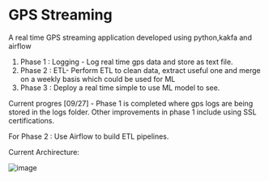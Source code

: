 # GPS Streaming 

A real time GPS streaming application developed using python,kakfa and airflow

1. Phase 1 : Logging - Log real time gps data and store as text file.
2. Phase 2 : ETL- Perform ETL to clean data, extract useful one and merge on a weekly basis which could be used for ML
3. Phase 3 : Deploy a real time simple to use ML model to see.


Current progres [09/27] - Phase 1 is completed where gps logs are being stored in the logs folder. Other improvements in phase 1 include using SSL certifications. 

For Phase 2 : Use Airflow to build ETL pipelines. 


Current Archirecture: 

![image](https://github.com/praveen555/gps_streaming_kafka/assets/23379996/7af254fc-b8a7-4105-ac4b-5c95f2b6fe23)


